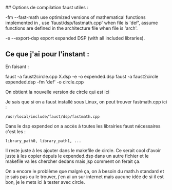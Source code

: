 ## Options de compilation faust utiles :

-fm <file>  --fast-math <file>          use optimized versions of mathematical functions implemented in <file>, use 'faust/dsp/fastmath.cpp' when file is 'def', assume functions are defined in the architecture file when file is 'arch'.

 -e        --export-dsp                  export expanded DSP (with all included libraries).
 
## Ce que j'ai pour l'instant :

En faisant :

 faust -a faust2circle.cpp X.dsp -e -o expended.dsp
 faust -a faust2circle expended.dsp -fm 'def' -o circle.cpp

On obtient la nouvelle version de circle qui est ici

Je sais que si on a faust installé sous Linux, on peut trouver fastmath.cpp ici :

    /usr/local/include/faust/dsp/fastmath.cpp

Dans le dsp expended on a accès à toutes les librairies faust nécessaires c'est les :

    library_path0, library_path1, ...

Il reste juste à les ajouter dans le makefile de circle.
Ce serait cool d'avoir juste à les copier depuis le expended.dsp dans un autre fichier et le makefile va les chercher dedans mais jsp comment on ferait ça.

On a encore le problème que malgré ça, on à besoin du math.h standard et je sais pas ou le trouver, j'en ai un sur internet mais aucune idée de si il est bon, je le mets ici à tester avec circle.